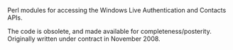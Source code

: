 Perl modules for accessing the Windows Live Authentication and Contacts APIs.

The code is obsolete, and made available for completeness/posterity. Originally written under contract in November 2008.
